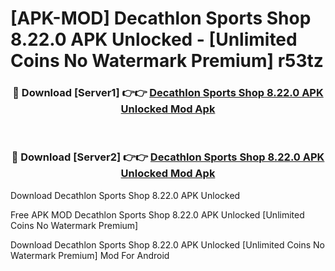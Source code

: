 # [APK-MOD] Decathlon Sports Shop 8.22.0 APK Unlocked - [Unlimited Coins No Watermark Premium] r53tz



<div align="center">
<h3>🔴 Download [Server1] 👉👉 <a href="https://momento.my/?title=Decathlon_Sports_Shop_8.22.0_APK_Unlocked">Decathlon Sports Shop 8.22.0 APK Unlocked Mod Apk</a></h3><br>

<h3>🔴 Download [Server2] 👉👉 <a href="https://momento.my/?title=Decathlon_Sports_Shop_8.22.0_APK_Unlocked">Decathlon Sports Shop 8.22.0 APK Unlocked Mod Apk</a></h3>
</div>



Download Decathlon Sports Shop 8.22.0 APK Unlocked 

Free APK MOD Decathlon Sports Shop 8.22.0 APK Unlocked [Unlimited Coins No Watermark Premium]

Download Decathlon Sports Shop 8.22.0 APK Unlocked [Unlimited Coins No Watermark Premium] Mod For Android
